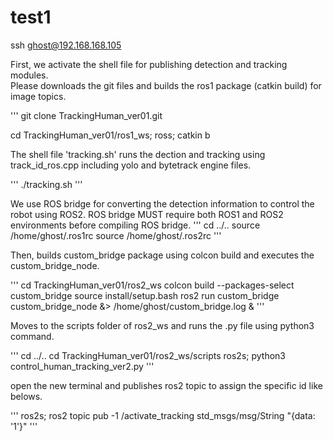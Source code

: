 # test1


ssh ghost@192.168.168.105

First, we activate the shell file for publishing detection and tracking modules.  
Please downloads the git files and builds the ros1 package (catkin build) for image topics.

'''
git clone TrackingHuman_ver01.git

cd TrackingHuman_ver01/ros1_ws; ross; catkin b

The shell file 'tracking.sh' runs the dection and tracking using track_id_ros.cpp including yolo and bytetrack engine files.

'''
./tracking.sh
'''

We use ROS bridge for converting the detection information to control the robot using ROS2.
ROS bridge MUST require both ROS1 and ROS2 environments before compiling ROS bridge. 
'''
cd ../..
source /home/ghost/.ros1rc
source /home/ghost/.ros2rc
'''

Then, builds custom_bridge package using colcon build and executes the custom_bridge_node. 

'''
cd TrackingHuman_ver01/ros2_ws
colcon build --packages-select custom_bridge
source install/setup.bash
ros2 run custom_bridge custom_bridge_node &> /home/ghost/custom_bridge.log &
'''

Moves to the scripts folder of ros2_ws and runs the .py file using python3 command.

'''
cd ../..
cd TrackingHuman_ver01/ros2_ws/scripts
ros2s; python3 control_human_tracking_ver2.py
'''

open the new terminal and publishes ros2 topic to assign the specific id like belows. 

'''
ros2s; ros2 topic pub -1 /activate_tracking std_msgs/msg/String "{data: '1'}"
'''
